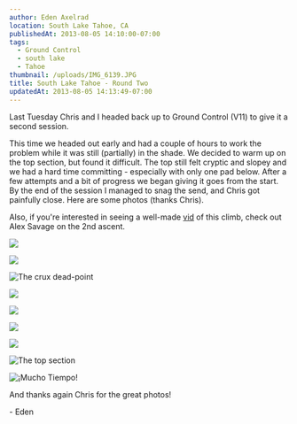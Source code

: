 ```yaml
---
author: Eden Axelrad
location: South Lake Tahoe, CA
publishedAt: 2013-08-05 14:10:00-07:00
tags:
  - Ground Control
  - south lake
  - Tahoe
thumbnail: /uploads/IMG_6139.JPG
title: South Lake Tahoe - Round Two
updatedAt: 2013-08-05 14:13:49-07:00
---
```


Last Tuesday Chris and I headed back up to Ground Control (V11) to give it a second session.

This time we headed out early and had a couple of hours to work the problem while it was still (partially) in the shade. We decided to warm up on the top section, but found it difficult. The top still felt cryptic and slopey and we had a hard time committing - especially with only one pad below. After a few attempts and a bit of progress we began giving it goes from the start. By the end of the session I managed to snag the send, and Chris got painfully close. Here are some photos (thanks Chris).

Also, if you're interested in seeing a well-made [vid](http://vimeo.com/16855611) of this climb, check out Alex Savage on the 2nd ascent.

![](/uploads/IMG_6139.JPG)

![](/uploads/IMG_6141.JPG)

![The crux dead-point](/uploads/IMG_6142.JPG)

![](/uploads/IMG_6159.jpg)

![](/uploads/IMG_6164.jpg)

![](/uploads/IMG_6169.jpg)

![](/uploads/IMG_6172.jpg)

![The top section](/uploads/IMG_6176.jpg)

![¡Mucho Tiempo!](/uploads/IMG_6146.JPG)

And thanks again Chris for the great photos!

\- Eden
